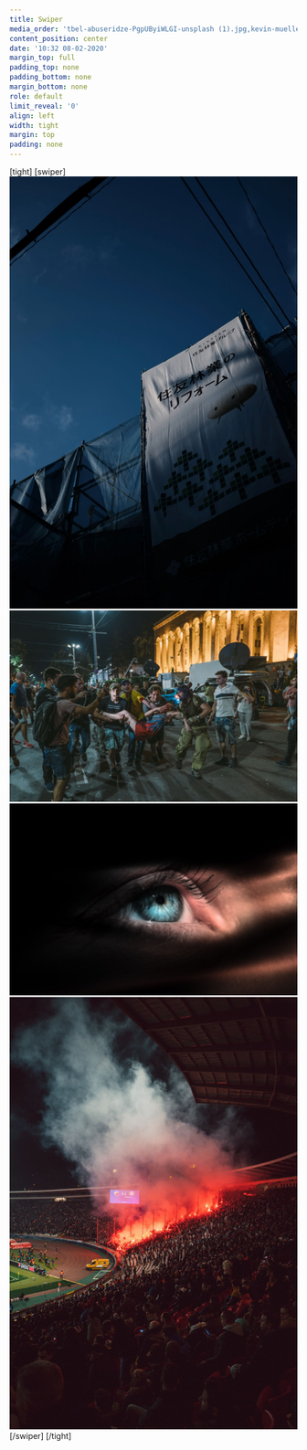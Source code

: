 ```yaml
---
title: Swiper
media_order: 'tbel-abuseridze-PgpUByiWLGI-unsplash (1).jpg,kevin-mueller-ljz8-frLa9Q-unsplash (1).jpg,mak-Dqhwnn3WSCE-unsplash.jpg,marvin-ronsdorf-i8TQ8CobHJ8-unsplash.jpg'
content_position: center
date: '10:32 08-02-2020'
margin_top: full
padding_top: none
padding_bottom: none
margin_bottom: none
role: default
limit_reveal: '0'
align: left
width: tight
margin: top
padding: none
---
```


[tight]
[swiper]
![](mak-Dqhwnn3WSCE-unsplash.jpg)
![](tbel-abuseridze-PgpUByiWLGI-unsplash%20%281%29.jpg)
![](kevin-mueller-ljz8-frLa9Q-unsplash%20%281%29.jpg)
![](marvin-ronsdorf-i8TQ8CobHJ8-unsplash.jpg)
[/swiper]
[/tight]

